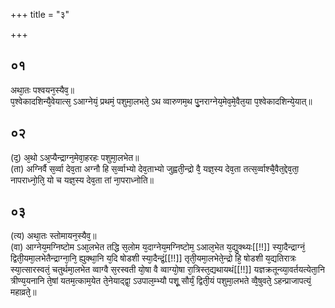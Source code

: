 +++
title = "३"

+++
## ०१
अथा᳘तः पश्वयन᳘स्यैव᳘॥  
प᳘श्वेकादशिन्यै᳘वेयात्स᳘ ऽआग्नेयं᳘ प्रथमं᳘ पशुमा᳘लभते᳘ ऽथ व्वारुणम᳘थ पु᳘नराग्नेय᳘मेव᳘मे᳘वैत᳘या प᳘श्वेकादशिन्ये᳘यात्॥  
## ०२
(द᳘) अ᳘थो ऽअ᳘प्यैन्द्राग्न᳘मेवा᳘हरहः पशुमा᳘लभेत॥  
(ता) अग्निर्वै स᳘र्व्वा देव᳘ता अग्नौ हि स᳘र्व्वाभ्यो देव᳘ताभ्यो जुह्वती᳘न्द्रो वै᳘ यज्ञ᳘स्य देव᳘ता तत्स᳘र्व्वाश्चै᳘वैत᳘द्देव᳘ता᳘ नापराध्नो᳘ति᳘ यो च यज्ञ᳘स्य देव᳘ता तां ना᳘पराध्नोति॥  
## ०३
(त्य) अथा᳘तः स्तोमायन᳘स्यैव᳘॥  
(वा) आग्नेय᳘मग्निष्टोम ऽआ᳘लभेत तद्धि स᳘लोम य᳘दाग्नेय᳘मग्निष्टोम᳘ ऽआल᳘भेत य᳘द्युक्थ्यः[[!!]] स्या᳘दैन्द्राग्नं᳘ द्विती᳘यमा᳘लभेतैन्द्राग्ना᳘नि᳘ ह्युक्था᳘नि य᳘दि षोडशी स्या᳘दैन्द्रं᳘[[!!]] तृती᳘यमा᳘लभेते᳘न्द्रो हि᳘ षोडशी य᳘द्यतिरात्रः स्या᳘त्सारस्वतं᳘ चतुर्थमा᳘लभेत व्वाग्वै स᳘रस्वती यो᳘षा वै व्वाग्यो᳘षा रा᳘त्रिस्त᳘द्यथायथं[[!!]] यज्ञक्रतून्व्या᳘वर्तयत्येता᳘नि त्रीण्य᳘यनानि ते᳘षां यतम᳘त्काम᳘येत ते᳘नेयाद्द्वा᳘ ऽउपाल᳘म्भ्यौ पशू᳘ सौर्यं᳘ द्विती᳘यं पशुमा᳘लभते व्वै᳘षुवते᳘ ऽहन्प्राजापत्यं᳘ महाव्रते᳘॥  
